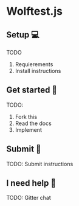 [logo]: https://github.com/Wolfpack-Digital/wolftest.js/raw/master/logo.png

# Wolftest.js

## Setup 💻

TODO

1. Requierements
2. Install instructions

## Get started 🚀

TODO:

1. Fork this
2. Read the docs
3. Implement

## Submit 🏁

TODO: Submit instructions

## I need help 💭

TODO: Gitter chat
